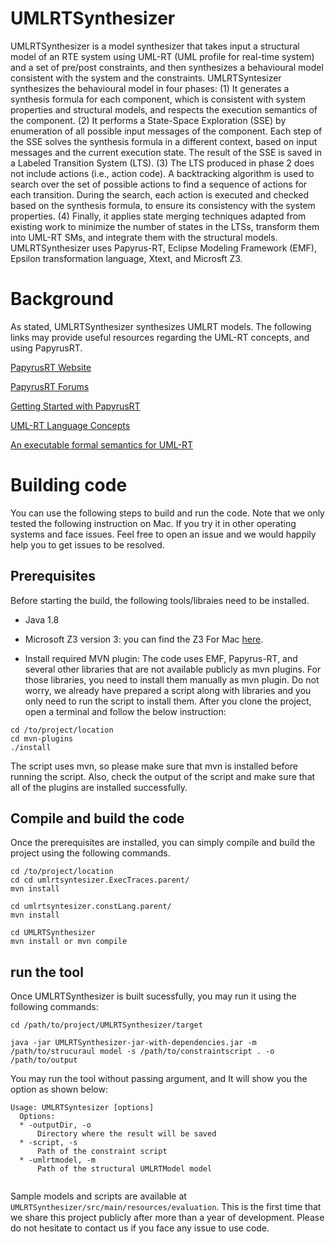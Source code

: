 # UMLRTSynthesizer
UMLRTSynthesizer is a model synthesizer that takes input a structural model of an RTE system using UML-RT (UML profile for real-time system) and a set of pre/post constraints, and then synthesizes a behavioural model consistent with the system and the constraints. UMLRTSyntesizer synthesizes the behavioural model in four phases: (1) It generates a synthesis formula for each component, which is consistent with system properties and structural models, and respects the execution semantics of the component. (2) It performs a State-Space Exploration (SSE) by enumeration of all possible input messages of the component. Each step of the SSE solves the synthesis formula in a different context, based on input messages and the current execution state. The result of the SSE is saved in a Labeled Transition System (LTS). (3) The LTS produced in phase 2 does not include actions (i.e., action code). A backtracking algorithm is used to search over the set of possible actions to find a sequence of actions for each transition. During the search, each action is executed and checked based on the synthesis formula, to ensure its consistency with the system properties. (4) Finally, it applies state merging techniques adapted from existing work to minimize the number of states in the LTSs, transform them into UML-RT SMs, and integrate them with the structural models.
UMLRTSynthesizer uses Papyrus-RT, Eclipse Modeling Framework (EMF), Epsilon transformation language, Xtext, and Microsft Z3.

# Background

As stated, UMLRTSynthesizer synthesizes UMLRT models. The following links may provide useful resources regarding the UML-RT concepts, and using PapyrusRT.

[PapyrusRT Website](https://eclipse.org/papyrus-rt/)

[PapyrusRT Forums](https://www.eclipse.org/forums/index.php/f/314/)

[Getting Started with PapyrusRT](https://wiki.eclipse.org/Papyrus-RT/User/User_Guide/Getting_Started)

[UML-RT Language Concepts](https://pdfs.semanticscholar.org/7fae/fac63155a404e431c97201f89fc8c37a7d62.pdf)

[An executable formal semantics for UML-RT](https://link.springer.com/article/10.1007/s10270-014-0399-z)


# Building code 
You can use the following steps to build and run the code. Note that we only tested the following instruction on Mac. If you try it in other operating systems and face issues. Feel free to open an issue and we would happily help you to get issues to be resolved.

## Prerequisites
Before starting the build, the following tools/libraies need to be installed.

- Java 1.8 
- Microsoft Z3 version 3: you can find the Z3 For Mac [here](https://github.com/Z3Prover/z3/releases/download/z3-4.8.6/z3-4.8.6-x64-osx-10.14.6.zip). 

- Install required MVN plugin: The code uses EMF, Papyrus-RT, and several other libraries that are not available publicly as mvn plugins. For those libraries, you need to install them manually as mvn plugin. Do not worry, we already have prepared a script along with libraries and you only need to run the script to install them. After you clone the project, open a terminal and follow the below instruction:

```
cd /to/project/location
cd mvn-plugins
./install

```


The script uses mvn, so please make sure that mvn is installed before running the script. Also, check the output of the script and make sure that all of the plugins are installed successfully.

## Compile and build the code
Once the prerequisites are installed, you can simply compile and build the project using the following commands.

```
cd /to/project/location
cd cd umlrtsyntesizer.ExecTraces.parent/
mvn install

cd umlrtsyntesizer.constLang.parent/
mvn install

cd UMLRTSynthesizer
mvn install or mvn compile

```


## run the tool 
Once UMLRTSynthesizer is built sucessfully, you may run it using the following commands:

```
cd /path/to/project/UMLRTSynthesizer/target

java -jar UMLRTSynthesizer-jar-with-dependencies.jar -m /path/to/strucuraul model -s /path/to/constraintscript . -o /path/to/output

```

You may run the tool without passing argument, and It will show you the option as shown below:

```
Usage: UMLRTSyntesizer [options]
  Options:
  * -outputDir, -o
      Directory where the result will be saved
  * -script, -s
      Path of the constraint script
  * -umlrtmodel, -m
      Path of the structural UMLRTModel model


```

Sample models and scripts are available at `UMLRTSynthesizer/src/main/resources/evaluation`. This is the first time that we share this project publicly after more than a year of development. Please do not hesitate to contact us if you face any issue to use code.


